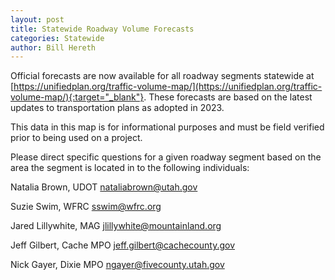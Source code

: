```yaml
---
layout: post
title: Statewide Roadway Volume Forecasts
categories: Statewide
author: Bill Hereth
---
```


Official forecasts are now available for all roadway segments statewide at [https://unifiedplan.org/traffic-volume-map/](https://unifiedplan.org/traffic-volume-map/){:target="_blank"}. These forecasts are based on the latest updates to transportation plans as adopted in 2023.

This data in this map is for informational purposes and must be field verified prior to being used on a project.

Please direct specific questions for a given roadway segment based on the area the segment is located in to the following individuals:

Natalia Brown, UDOT
nataliabrown@utah.gov

Suzie Swim, WFRC
sswim@wfrc.org

Jared Lillywhite, MAG
jlillywhite@mountainland.org

Jeff Gilbert, Cache MPO
jeff.gilbert@cachecounty.gov

Nick Gayer, Dixie MPO
ngayer@fivecounty.utah.gov
